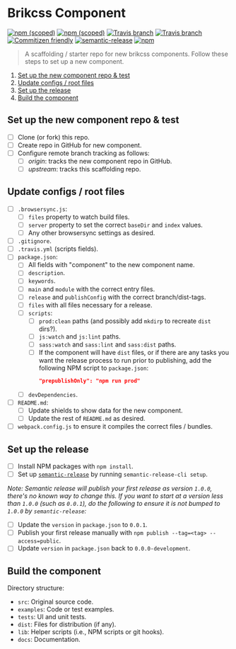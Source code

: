 # Brikcss Component

[![npm (scoped)](https://img.shields.io/npm/v/@brikcss/component.svg?style=flat-square)](https://www.npmjs.com/package/@brikcss/component
) [![npm (scoped)](https://img.shields.io/npm/dm/@brikcss/component.svg?style=flat-square)](https://www.npmjs.com/package/@brikcss/component
) [![Travis branch](https://img.shields.io/travis/rust-lang/rust/master.svg?style=flat-square&label=master)](https://github.com/brikcss/component/tree/master
) [![Travis branch](https://img.shields.io/travis/rust-lang/rust/dev.svg?style=flat-square&label=dev)](https://github.com/brikcss/component/tree/dev
) [![Commitizen friendly](https://img.shields.io/badge/commitizen-friendly-brightgreen.svg?style=flat-square)](http://commitizen.github.io/cz-cli/
) [![semantic-release](https://img.shields.io/badge/%20%20%F0%9F%93%A6%F0%9F%9A%80-semantic--release-e10079.svg?style=flat-square)](https://github.com/semantic-release/semantic-release
) [![npm](https://img.shields.io/npm/l/express.svg?style=flat-square)](https://choosealicense.com/licenses/mit/)

> A scaffolding / starter repo for new brikcss components. Follow these steps to set up a new component.

<!-- MarkdownTOC -->

1. [Set up the new component repo & test](#set-up-the-new-component-repo-and-test)
1. [Update configs / root files](#update-configs--root-files)
1. [Set up the release](#set-up-the-release)
1. [Build the component](#build-the-component)

<!-- /MarkdownTOC -->

<a name="set-up-the-new-component-repo-and-test"></a>
## Set up the new component repo & test

- [ ] Clone (or fork) this repo.
- [ ] Create repo in GitHub for new component.
- [ ] Configure remote branch tracking as follows:
	- [ ] _origin_: tracks the new component repo in GitHub.
	- [ ] _upstream_: tracks this scaffolding repo.

<a name="update-configs--root-files"></a>
## Update configs / root files

- [ ] `.browsersync.js`:
	- [ ] `files` property to watch build files.
	- [ ] `server` property to set the correct `baseDir` and `index` values.
	- [ ] Any other browsersync settings as desired.
- [ ] `.gitignore`.
- [ ] `.travis.yml` (scripts fields).
- [ ] `package.json`:
	- [ ] All fields with "component" to the new component name.
	- [ ] `description`.
	- [ ] `keywords`.
	- [ ] `main` and `module` with the correct entry files.
	- [ ] `release` and `publishConfig` with the correct branch/dist-tags.
	- [ ] `files` with all files necessary for a release.
	- [ ] `scripts`:
		- [ ] `prod:clean` paths (and possibly add `mkdirp` to recreate `dist` dirs?).
		- [ ] `js:watch` and `js:lint` paths.
		- [ ] `sass:watch` and `sass:lint` and `sass:dist` paths.
		- [ ] If the component will have `dist` files, or if there are any tasks you want the release process to run prior to publishing, add the following NPM script to `package.json`:
			```json
			"prepublishOnly": "npm run prod"
			```
	- [ ] `devDependencies`.
- [ ] `README.md`:
	- [ ] Update shields to show data for the new component.
	- [ ] Update the rest of `README.md` as desired.
- [ ] `webpack.config.js` to ensure it compiles the correct files / bundles.

<a name="set-up-the-release"></a>
## Set up the release

- [ ] Install NPM packages with `npm install`.
- [ ] Set up [`semantic-release`](https://github.com/semantic-release/semantic-release) by running `semantic-release-cli setup`.

_Note: Semantic release will publish your first release as version `1.0.0`, there's no known way to change this. If you want to start at a version less than `1.0.0` (such as `0.0.1`), do the following to ensure it is not bumped to `1.0.0` by `semantic-release`:_

- [ ] Update the `version` in `package.json` to `0.0.1`.
- [ ] Publish your first release manually with `npm publish --tag=<tag> --access=public`.
- [ ] Update `version` in `package.json` back to `0.0.0-development`.

<a name="build-the-component"></a>
## Build the component

Directory structure:

- `src`: Original source code.
- `examples`: Code or test examples.
- `tests`: UI and unit tests.
- `dist`: Files for distribution (if any).
- `lib`: Helper scripts (i.e., NPM scripts or git hooks).
- `docs`: Documentation.
